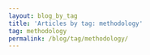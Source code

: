 ```yaml
---
layout: blog_by_tag
title: 'Articles by tag: methodology'
tag: methodology
permalink: /blog/tag/methodology/
---
```


